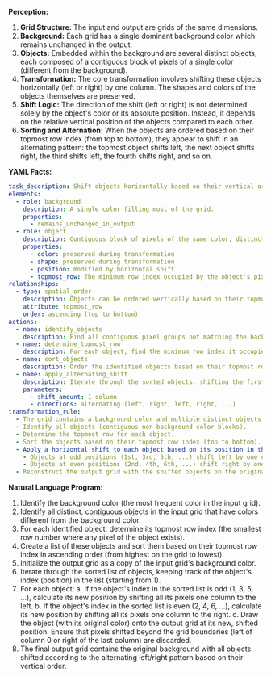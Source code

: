 **Perception:**

1.  **Grid Structure:** The input and output are grids of the same dimensions.
2.  **Background:** Each grid has a single dominant background color which remains unchanged in the output.
3.  **Objects:** Embedded within the background are several distinct objects, each composed of a contiguous block of pixels of a single color (different from the background).
4.  **Transformation:** The core transformation involves shifting these objects horizontally (left or right) by one column. The shapes and colors of the objects themselves are preserved.
5.  **Shift Logic:** The direction of the shift (left or right) is not determined solely by the object's color or its absolute position. Instead, it depends on the relative vertical position of the objects compared to each other.
6.  **Sorting and Alternation:** When the objects are ordered based on their topmost row index (from top to bottom), they appear to shift in an alternating pattern: the topmost object shifts left, the next object shifts right, the third shifts left, the fourth shifts right, and so on.

**YAML Facts:**


```yaml
task_description: Shift objects horizontally based on their vertical order.
elements:
  - role: background
    description: A single color filling most of the grid.
    properties:
      - remains_unchanged_in_output
  - role: object
    description: Contiguous block of pixels of the same color, distinct from the background.
    properties:
      - color: preserved during transformation
      - shape: preserved during transformation
      - position: modified by horizontal shift
      - topmost_row: The minimum row index occupied by the object's pixels. Used for ordering.
relationships:
  - type: spatial_order
    description: Objects can be ordered vertically based on their topmost row index.
    attribute: topmost_row
    order: ascending (top to bottom)
actions:
  - name: identify_objects
    description: Find all contiguous pixel groups not matching the background color.
  - name: determine_topmost_row
    description: For each object, find the minimum row index it occupies.
  - name: sort_objects
    description: Order the identified objects based on their topmost row index, ascending.
  - name: apply_alternating_shift
    description: Iterate through the sorted objects, shifting the first left by 1 column, the second right by 1 column, the third left by 1, and so on.
    parameters:
      - shift_amount: 1 column
      - directions: alternating [left, right, left, right, ...]
transformation_rule:
  - The grid contains a background color and multiple distinct objects.
  - Identify all objects (contiguous non-background color blocks).
  - Determine the topmost row for each object.
  - Sort the objects based on their topmost row index (top to bottom).
  - Apply a horizontal shift to each object based on its position in the sorted list:
    - Objects at odd positions (1st, 3rd, 5th, ...) shift left by one column.
    - Objects at even positions (2nd, 4th, 6th, ...) shift right by one column.
  - Reconstruct the output grid with the shifted objects on the original background. Pixels shifted off the grid are removed.
```


**Natural Language Program:**

1.  Identify the background color (the most frequent color in the input grid).
2.  Identify all distinct, contiguous objects in the input grid that have colors different from the background color.
3.  For each identified object, determine its topmost row index (the smallest row number where any pixel of the object exists).
4.  Create a list of these objects and sort them based on their topmost row index in ascending order (from highest on the grid to lowest).
5.  Initialize the output grid as a copy of the input grid's background color.
6.  Iterate through the sorted list of objects, keeping track of the object's index (position) in the list (starting from 1).
7.  For each object:
    a.  If the object's index in the sorted list is odd (1, 3, 5, ...), calculate its new position by shifting all its pixels one column to the left.
    b.  If the object's index in the sorted list is even (2, 4, 6, ...), calculate its new position by shifting all its pixels one column to the right.
    c.  Draw the object (with its original color) onto the output grid at its new, shifted position. Ensure that pixels shifted beyond the grid boundaries (left of column 0 or right of the last column) are discarded.
8.  The final output grid contains the original background with all objects shifted according to the alternating left/right pattern based on their vertical order.